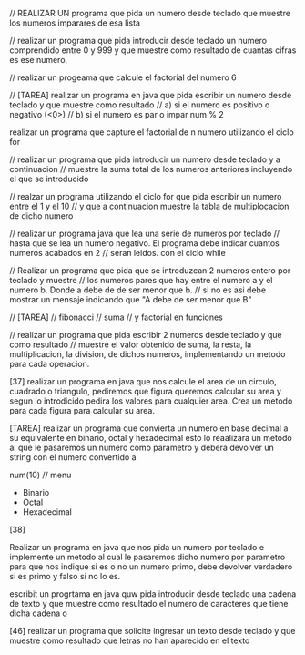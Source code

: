 // REALIZAR UN programa que pida un numero desde teclado que muestre los numeros imparares de esa lista

// realizar un programa que pida introducir desde teclado un numero comprendido entre 0 y 999
y que muestre como resultado de cuantas cifras es ese numero.

// realizar un progeama que calcule el factorial del numero 6

// [TAREA] realizar un programa en java que pida escribir un numero desde teclado y que muestre como resultado
// a) si el numero es positivo o negativo (<0>)
// b) si el numero es par o impar num % 2

realizar un programa que capture el factorial de n numero utilizando el ciclo for

// realizar un programa que pida introducir un numero desde teclado y a continuacion
// muestre la suma total de los numeros anteriores incluyendo el que se introducido

// realzar un programa utilizando el ciclo for que pida escribir un numero entre el 1 y el 10
// y que a continuacion muestre la tabla de multiplocacion de dicho numero

// realizar un programa java que lea una serie de numeros por teclado
// hasta que se lea un numero negativo. El programa debe indicar cuantos numeros acabados en 2
// seran leidos. con el ciclo while

// Realizar un programa que pida que se introduzcan 2 numeros entero por teclado y muestre
// los numeros pares que hay entre el numero a y el numero b. Donde a debe de de ser menor que b.
// si no es asi debe mostrar un mensaje indicando que "A debe de ser menor que B"

// [TAREA]
// fibonacci
// suma
// y factorial en funciones

// realizar un programa que pida escribir 2 numeros desde teclado y que como resultado
// muestre el valor obtenido de suma, la resta, la multiplicacion, la division, de dichos numeros, implementando un metodo para cada operacion.

[37]
realizar un programa en java que nos calcule el area de un circulo, cuadrado o triangulo, pediremos que figura queremos calcular su area y segun lo introdicido pedira los valores para cualquier area.
Crea un metodo para cada figura para calcular su area.

[TAREA]
realizar un programa que convierta un numero en base decimal a su equivalente en binario, octal y hexadecimal
esto lo reaalizara un metodo al que le pasaremos un numero como parametro y debera devolver un string con el numero convertido a

num(10) // menu

- Binario
- Octal
- Hexadecimal

[38]

Realizar un programa en java que nos pida un numero por teclado e implemente un metodo al cual le pasaremos dicho numero por parametro para que nos indique si es o no un numero primo, debe devolver verdadero si es primo y falso si no lo es.


escribit un progrtama en java quw pida introducir desde teclado una cadena de texto y que muestre como resultado el numero de caracteres que tiene dicha cadena     o

[46]
realizar un programa que solicite ingresar un texto desde teclado y que muestre como resultado que letras
no han aparecido en el texto